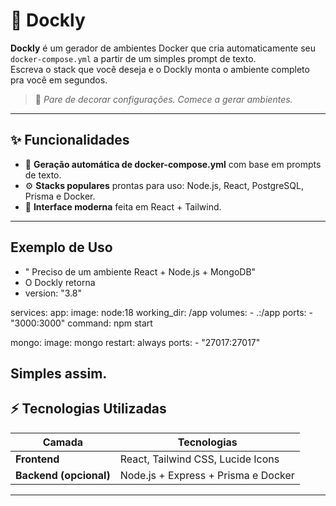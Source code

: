 # 🐳 Dockly

**Dockly** é um gerador de ambientes Docker que cria automaticamente seu `docker-compose.yml` a partir de um simples prompt de texto.  
Escreva o stack que você deseja e o Dockly monta o ambiente completo pra você em segundos. 

> 🚀 *Pare de decorar configurações. Comece a gerar ambientes.*

---

## ✨ Funcionalidades

- 🧠 **Geração automática de docker-compose.yml** com base em prompts de texto.
- ⚙️ **Stacks populares** prontas para uso: Node.js, React, PostgreSQL, Prisma e Docker.
- 🧩 **Interface moderna** feita em React + Tailwind.

---

## Exemplo de Uso

- " Preciso de um ambiente React + Node.js + MongoDB"
- O Dockly retorna
- version: "3.8"

services:
  app:
    image: node:18
    working_dir: /app
    volumes:
      - .:/app
    ports:
      - "3000:3000"
    command: npm start

  mongo:
    image: mongo
    restart: always
    ports:
      - "27017:27017"

## Simples assim.

## ⚡ Tecnologias Utilizadas

| Camada | Tecnologias |
|---------|--------------|
| **Frontend** | React, Tailwind CSS, Lucide Icons |
| **Backend (opcional)** | Node.js + Express + Prisma e Docker |

---
